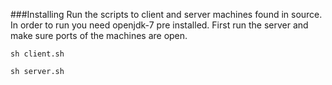 ###Installing
Run the scripts to client and server machines found in source.
In order to run you need openjdk-7 pre installed.
First run the server and make sure ports of the machines are open.

```
sh client.sh 
```
```
sh server.sh 
```
